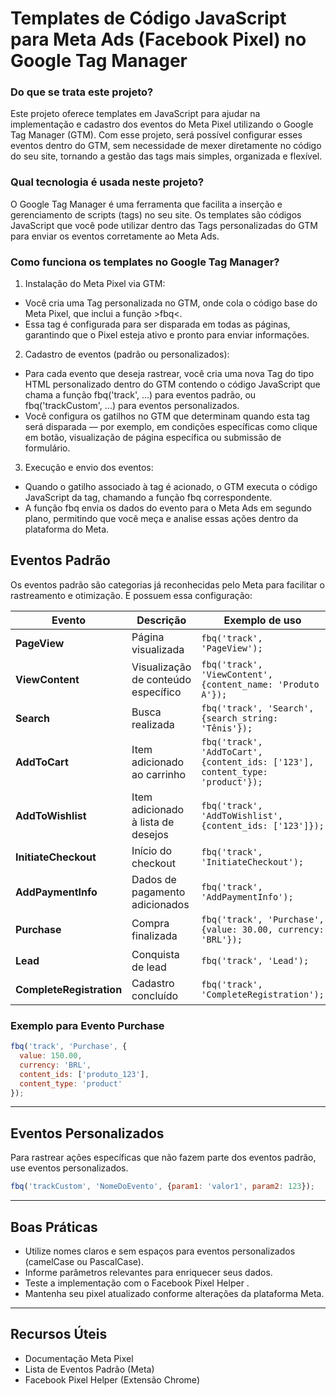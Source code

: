 # Templates de Código JavaScript para Meta Ads (Facebook Pixel) no Google Tag Manager

### Do que se trata este projeto?
Este projeto oferece templates em JavaScript para ajudar na implementação e cadastro dos eventos do Meta Pixel utilizando o Google Tag Manager (GTM). Com esse projeto, será possível configurar esses eventos dentro do GTM, sem necessidade de mexer diretamente no código do seu site, tornando a gestão das tags mais simples, organizada e flexível.

### Qual tecnologia é usada neste projeto?
O Google Tag Manager é uma ferramenta que facilita a inserção e gerenciamento de scripts (tags) no seu site. Os templates são códigos JavaScript que você pode utilizar dentro das Tags personalizadas do GTM para enviar os eventos corretamente ao Meta Ads.

### Como funciona os templates no Google Tag Manager?
1) Instalação do Meta Pixel via GTM:
- Você cria uma Tag personalizada no GTM, onde cola o código base do Meta Pixel, que inclui a função >fbq<.
- Essa tag é configurada para ser disparada em todas as páginas, garantindo que o Pixel esteja ativo e pronto para enviar informações.

2) Cadastro de eventos (padrão ou personalizados):
- Para cada evento que deseja rastrear, você cria uma nova Tag do tipo HTML personalizado dentro do GTM contendo o código JavaScript que chama a função fbq('track', ...) para eventos padrão, ou fbq('trackCustom', ...) para eventos personalizados.
- Você configura os gatilhos no GTM que determinam quando esta tag será disparada — por exemplo, em condições específicas como clique em botão, visualização de página específica ou submissão de formulário.

3) Execução e envio dos eventos:
- Quando o gatilho associado à tag é acionado, o GTM executa o código JavaScript da tag, chamando a função fbq correspondente.
- A função fbq envia os dados do evento para o Meta Ads em segundo plano, permitindo que você meça e analise essas ações dentro da plataforma do Meta.

## Eventos Padrão

Os eventos padrão são categorias já reconhecidas pelo Meta para facilitar o rastreamento e otimização. E possuem essa configuração:

| Evento               | Descrição                                   | Exemplo de uso                                      |
|----------------------|---------------------------------------------|----------------------------------------------------|
| **PageView**         | Página visualizada                           | `fbq('track', 'PageView');`                         |
| **ViewContent**      | Visualização de conteúdo específico          | `fbq('track', 'ViewContent', {content_name: 'Produto A'});` |
| **Search**           | Busca realizada                              | `fbq('track', 'Search', {search_string: 'Tênis'});`|
| **AddToCart**        | Item adicionado ao carrinho                  | `fbq('track', 'AddToCart', {content_ids: ['123'], content_type: 'product'});` |
| **AddToWishlist**    | Item adicionado à lista de desejos           | `fbq('track', 'AddToWishlist', {content_ids: ['123']});`|
| **InitiateCheckout** | Início do checkout                           | `fbq('track', 'InitiateCheckout');`                 |
| **AddPaymentInfo**   | Dados de pagamento adicionados                | `fbq('track', 'AddPaymentInfo');`                   |
| **Purchase**         | Compra finalizada                            | `fbq('track', 'Purchase', {value: 30.00, currency: 'BRL'});` |
| **Lead**             | Conquista de lead                            | `fbq('track', 'Lead');`                              |
| **CompleteRegistration**| Cadastro concluído                       | `fbq('track', 'CompleteRegistration');`             |

### Exemplo para Evento Purchase

```javascript
fbq('track', 'Purchase', {
  value: 150.00,
  currency: 'BRL',
  content_ids: ['produto_123'],
  content_type: 'product'
});
````

---


## Eventos Personalizados

Para rastrear ações específicas que não fazem parte dos eventos padrão, use eventos personalizados.

```javascript
fbq('trackCustom', 'NomeDoEvento', {param1: 'valor1', param2: 123});
```
---

## Boas Práticas
- Utilize nomes claros e sem espaços para eventos personalizados (camelCase ou PascalCase).
- Informe parâmetros relevantes para enriquecer seus dados.
- Teste a implementação com o Facebook Pixel Helper .
- Mantenha seu pixel atualizado conforme alterações da plataforma Meta.

---

## Recursos Úteis
- Documentação Meta Pixel
- Lista de Eventos Padrão (Meta)
- Facebook Pixel Helper (Extensão Chrome)
